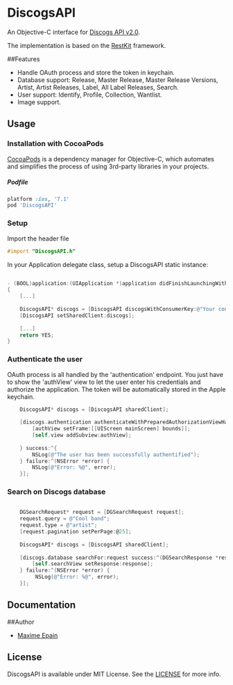 # DiscogsAPI

An Objective-C interface for [Discogs API v2.0](http://www.discogs.com/developers/).

The implementation is based on the [RestKit](http://restkit.org/) framework.

##Features
- Handle OAuth process and store the token in keychain.
- Database support: Release, Master Release, Master Release Versions, Artist, Artist Releases, Label, All Label Releases, Search.
- User support: Identify, Profile, Collection, Wantlist.
- Image support.

## Usage


### Installation with CocoaPods

[CocoaPods](http://cocoapods.org) is a dependency manager for Objective-C, which automates and simplifies the process of using 3rd-party libraries in your projects.

##### Podfile

```ruby
platform :ios, '7.1'
pod 'DiscogsAPI'
```

### Setup
Import the header file

```objective-c
#import "DiscogsAPI.h"
```

In your Application delegate class, setup a DiscogsAPI static instance:
```objective-c

- (BOOL)application:(UIApplication *)application didFinishLaunchingWithOptions:(NSDictionary *)launchOptions
{
	[...]
    
    DiscogsAPI* discogs = [DiscogsAPI discogsWithConsumerKey:@"Your consumer key" consumerSecret:@"Your consumer secret"];
    [DiscogsAPI setSharedClient:discogs];
    
    [...]
    return YES;
}
```
### Authenticate the user

OAuth process is all handled by the 'authentication' endpoint. You just have to show the 'authView' view to let the user enter his credentials and authorize the application. The token will be automatically stored in the Apple keychain.

```objective-c
	DiscogsAPI* discogs = [DiscogsAPI sharedClient];
    
    [discogs.authentication authenticateWithPreparedAuthorizationViewHandler:^(UIView *authView) {
        [authView setFrame:[[UIScreen mainScreen] bounds]];
        [self.view addSubview:authView];
        
    } success:^{
        NSLog(@"The user has been successfully authentified");
    } failure:^(NSError *error) {
    	NSLog(@"Error: %@", error);
    }];
```

### Search on Discogs database

```objective-c

	DGSearchRequest* request = [DGSearchRequest request];
    request.query = @"Cool band";
    request.type = @"artist";
    [request.pagination setPerPage:@25];
    
	DiscogsAPI* discogs = [DiscogsAPI sharedClient];
    
    [discogs.database searchFor:request success:^(DGSearchResponse *response) {
        [self.searchView setResponse:response];
    } failure:^(NSError *error) {
         NSLog(@"Error: %@", error);
    }];
```

## Documentation

##Author

- [Maxime Epain](https://github.com/maxep)

## License

DiscogsAPI is available under MIT License. See the [LICENSE](LICENSE) for more info.
